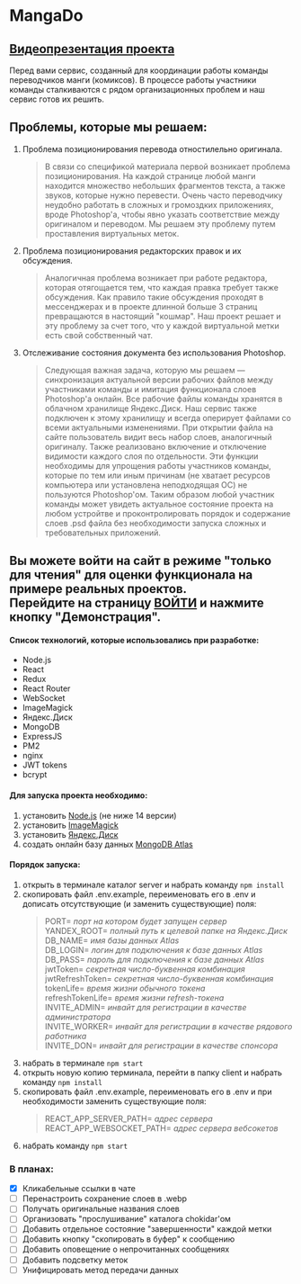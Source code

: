 # MangaDo

## [Видеопрезентация проекта](https://youtu.be/5hNBXkrXIX0?t=573)

Перед вами сервис, созданный для координации работы команды переводчиков манги (комиксов). В процессе работы участники команды сталкиваются с рядом организационных проблем и наш сервис готов их решить.

## Проблемы, которые мы решаем:

1. Проблема позиционирования перевода отностилельно оригинала.
   > В связи со спецификой материала первой возникает проблема позиционирования. На каждой странице любой манги находится множество небольших фрагментов текста, а также звуков, которые нужно перевести. Очень часто переводчику неудобно работать в сложных и громоздких приложениях, вроде Photoshop'а, чтобы явно указать соответствие между оригиналом и переводом. Мы решаем эту проблему путем проставления виртуальных меток.
2. Проблема позиционирования редакторских правок и их обсуждения.
   > Аналогичная проблема возникает при работе редактора, которая отягощается тем, что каждая правка требует также обсуждения. Как правило такие обсуждения проходят в мессенджерах и в проекте длинной больше 3 страниц превращаются в настоящий "кошмар". Наш проект решает и эту проблему за счет того, что у каждой виртуальной метки есть свой собственный чат.
3. Отслеживание состояния документа без использования Photoshop.
   > Следующая важная задача, которую мы решаем — синхронизация актуальной версии рабочих файлов между участниками команды и имитация функционала слоев Photoshop'а онлайн. Все рабочие файлы команды хранятся в облачном хранилище Яндекс.Диск. Наш сервис также подключен к этому хранилищу и всегда оперирует файлами со всеми актуальными изменениями. При открытии файла на сайте пользователь видит весь набор слоев, аналогичный оригиналу. Также реализовано включение и отключение видимости каждого слоя по отдельности. Эти функции необходимы для упрощения работы участников команды, которые по тем или иным причинам (не хватает ресурсов компьютера или установлена неподходящая ОС) не пользуются Photoshop'ом. Таким образом любой участник команды может увидеть актуальное состояние проекта на любом устройтве и проконтролировать порядок и содержание слоев .psd файла без необходимости запуска сложных и требовательных приложений.

## Вы можете войти на сайт в режиме "только для чтения" для оценки функционала на примере реальных проектов. <br /> Перейдите на страницу [ВОЙТИ](https://mangado.site/signIn) и нажмите кнопку "Демонстрация".

#### Список технологий, которые использовались при разработке:

- Node.js
- React
- Redux
- React Router
- WebSocket
- ImageMagick
- Яндекс.Диск
- MongoDB
- ExpressJS
- PM2
- nginx
- JWT tokens
- bcrypt

#### Для запуска проекта необходимо:

1. установить [Node.js](https://nodejs.org/en/download/) (не ниже 14 версии)
2. установить [ImageMagick](https://imagemagick.org/script/download.php)
3. установить [Яндекс.Диск](https://disk.yandex.ru/download)
4. создать онлайн базу данных [MongoDB Atlas](https://www.mongodb.com/cloud/atlas)

#### Порядок запуска:

1. открыть в терминале каталог server и набрать команду `npm install`
2. скопировать файл .env.example, переименовать его в .env и дописать отсутствующие (и заменить существующие) поля:
   > PORT= *порт на котором будет запущен сервер* <br/>
   > YANDEX_ROOT= *полный путь к целевой папке на Яндекс.Диск* <br/>
   > DB_NAME= *имя базы данных Atlas* <br/>
   > DB_LOGIN= *логин для подключения к базе данных Atlas* <br/>
   > DB_PASS= *пароль для подключения к базе данных Atlas* <br/>
   > jwtToken= *секретная число-буквенная комбинация* <br/>
   > jwtRefreshToken= *секретная число-буквенная комбинация* <br/>
   > tokenLife= *время жизни обычного токена* <br/>
   > refreshTokenLife= *время жизни refresh-токена* <br/>
   > INVITE_ADMIN= *инвайт для регистрации в качестве администратора* <br/>
   > INVITE_WORKER= *инвайт для регистрации в качестве рядового работника* <br/>
   > INVITE_DON= *инвайт для регистрации в качестве спонсора* <br/>
3. набрать в терминале `npm start`
4. открыть новую копию терминала, перейти в папку client и набрать команду `npm install`
5. скопировать файл .env.example, переименовать его в .env и при необходимости заменить существующие поля:
   > REACT_APP_SERVER_PATH= *адрес сервера* <br/>
   > REACT_APP_WEBSOCKET_PATH= *адрес сервера вебсокетов* <br/>
6. набрать команду `npm start`

### В планах:

- [x] Кликабельные ссылки в чате
- [ ] Перенастроить сохранение слоев в .webp
- [ ] Получать оригинальные названия слоев
- [ ] Организовать "прослушивание" каталога chokidar'ом
- [ ] Добавить отдельное состояние "завершенности" каждой метки
- [ ] Добавить кнопку "скопировать в буфер" к сообщению
- [ ] Добавить оповещение о непрочитанных сообщениях
- [ ] Добавить подсветку меток
- [ ] Унифицировать метод передачи данных
